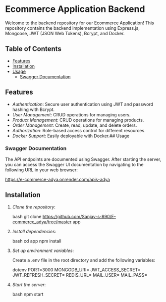 # Ecommerce Application Backend

Welcome to the backend repository for our Ecommerce Application! This repository contains the backend implementation using Express.js, Mongoose, JWT (JSON Web Tokens), Bcrypt, and Docker.

## Table of Contents

- [Features](#features)
- [Installation](#installation)
- [Usage](#usage)
  - [Swagger Documentation](#swagger-documentation)


## Features

- *Authentication*: Secure user authentication using JWT and password hashing with Bcrypt.
- *User Management*: CRUD operations for managing users.
- *Product Management*: CRUD operations for managing products.
- *Order Management*: Create, read, update, and delete orders.
- *Authorization*: Role-based access control for different resources.
- *Docker Support*: Easily deployable with Docker.## Usage

### Swagger Documentation

The API endpoints are documented using Swagger. After starting the server, you can access the Swagger UI documentation by navigating to the following URL in your web browser:

https://e-commerce-adya.onrender.com/apis-adya



## Installation

1. *Clone the repository*:

    bash
    git clone https://github.com/Sanjay-s-890/E-commerce_adya/tree/master app
    

2. *Install dependencies*:

    bash
    cd app
    npm install
    

3. *Set up environment variables*:

    Create a .env file in the root directory and add the following variables:

    dotenv
    PORT=3000
    MONGODB_URI=<Your MongoDB URI>
    JWT_ACCESS_SECRET=<Your JWT secret key>
    JWT_REFRESH_SECRET=<Your JWT refresh key>
    REDIS_URL=<Your Redis URL>
    MAIL_USER=<Your MAIL_USER>
    MAIL_PASS=<Your MAIL_PASS>


    

4. *Start the server*:

    bash
    npm start
    